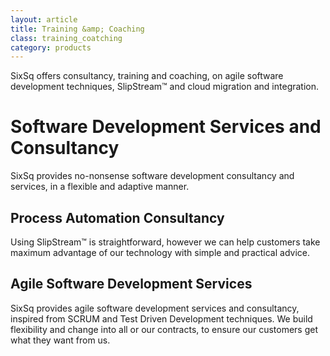 ```yaml
---
layout: article
title: Training &amp; Coaching
class: training_coatching
category: products
---
```


SixSq offers consultancy, training and coaching, on agile software development
techniques, SlipStream™ and cloud migration and integration.

Software Development Services and Consultancy
=============================================

SixSq provides no-nonsense software development consultancy and services, in a
flexible and adaptive manner.

Process Automation Consultancy
------------------------------

Using SlipStream™ is straightforward, however we can help customers take
maximum advantage of our technology with simple and practical advice.

Agile Software Development Services
-----------------------------------

SixSq provides agile software development services and consultancy, inspired
from SCRUM and Test Driven Development techniques. We build flexibility and
change into all or our contracts, to ensure our customers get what they want
from us.

